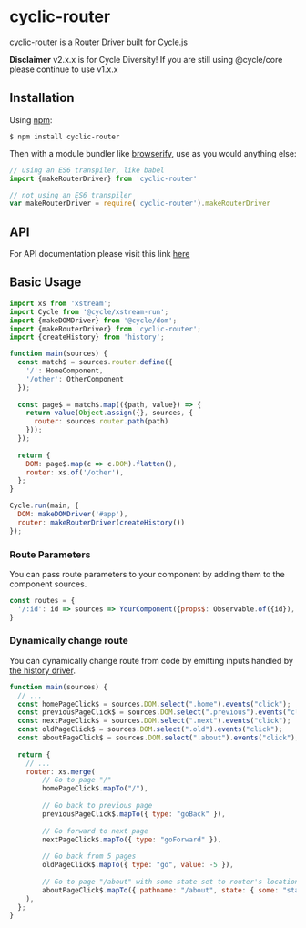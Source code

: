 # cyclic-router
cyclic-router is a Router Driver built for Cycle.js

**Disclaimer** v2.x.x is for Cycle Diversity!
If you are still using @cycle/core please continue to use v1.x.x

## Installation

Using [npm](https://www.npmjs.com/):

    $ npm install cyclic-router

Then with a module bundler like [browserify](http://browserify.org/), use as you would anything else:

```js
// using an ES6 transpiler, like babel
import {makeRouterDriver} from 'cyclic-router'

// not using an ES6 transpiler
var makeRouterDriver = require('cyclic-router').makeRouterDriver
```

## API

For API documentation please visit this link [here](http://cyclejs-community.github.io/cyclic-router/docs/)

## Basic Usage

```js
import xs from 'xstream';
import Cycle from '@cycle/xstream-run';
import {makeDOMDriver} from '@cycle/dom';
import {makeRouterDriver} from 'cyclic-router';
import {createHistory} from 'history';

function main(sources) {
  const match$ = sources.router.define({
    '/': HomeComponent,
    '/other': OtherComponent
  });
  
  const page$ = match$.map(({path, value}) => {
    return value(Object.assign({}, sources, {
      router: sources.router.path(path)
    }));
  });
  
  return {
    DOM: page$.map(c => c.DOM).flatten(),
    router: xs.of('/other'),
  };
}

Cycle.run(main, {
  DOM: makeDOMDriver('#app'),
  router: makeRouterDriver(createHistory())
});
```

### Route Parameters

You can pass route parameters to your component by adding them to the component sources.

```js
const routes = {
  '/:id': id => sources => YourComponent({props$: Observable.of({id}), ...sources})
}
```

### Dynamically change route

You can dynamically change route from code by emitting inputs handled by [the history driver](http://cycle.js.org/history/docs/#historyDriver).

```js
function main(sources) {
  // ...
  const homePageClick$ = sources.DOM.select(".home").events("click");
  const previousPageClick$ = sources.DOM.select(".previous").events("click");
  const nextPageClick$ = sources.DOM.select(".next").events("click");
  const oldPageClick$ = sources.DOM.select(".old").events("click");
  const aboutPageClick$ = sources.DOM.select(".about").events("click");
  
  return {
    // ...
    router: xs.merge(
        // Go to page "/"
        homePageClick$.mapTo("/"),
        
        // Go back to previous page
        previousPageClick$.mapTo({ type: "goBack" }),
        
        // Go forward to next page
        nextPageClick$.mapTo({ type: "goForward" }),
        
        // Go back from 5 pages
        oldPageClick$.mapTo({ type: "go", value: -5 }),
        
        // Go to page "/about" with some state set to router's location
        aboutPageClick$.mapTo({ pathname: "/about", state: { some: "state" } })
    ),
  };
}
```
